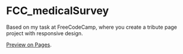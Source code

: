 # FCC_medicalSurvey

Based on my task at FreeCodeCamp, where you create a tribute page project with responsive design.

[Preview on Pages](https://xs30snw.github.io/FCC_medicalSurvey/).